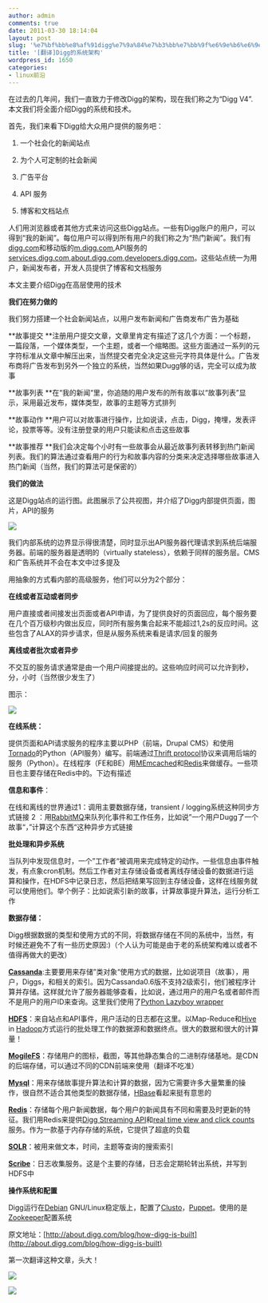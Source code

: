 ```yaml
---
author: admin
comments: true
date: 2011-03-30 18:14:04
layout: post
slug: '%e7%bf%bb%e8%af%91digg%e7%9a%84%e7%b3%bb%e7%bb%9f%e6%9e%b6%e6%9e%84'
title: '[翻译]Digg的系统架构'
wordpress_id: 1650
categories:
- linux前沿
---
```


在过去的几年间，我们一直致力于修改Digg的架构，现在我们称之为“Digg V4”.本文我们将全面介绍Digg的系统和技术。





首先，我们来看下Digg给大众用户提供的服务吧：






	
  1. 一个社会化的新闻站点

	
  2. 为个人可定制的社会新闻

	
  3. 广告平台

	
  4. API 服务

	
  5. 博客和文档站点





人们用浏览器或者其他方式来访问这些Digg站点。一些有Digg账户的用户，可以得到“我的新闻”。每位用户可以得到所有用户的我们称之为“热门新闻”。我们有[digg.com](digg.com)和移动版的[m.digg.com](m.digg.com),API服务的[services.digg.com](services.digg.com),[about.digg.com](about.digg.com),[developers.digg.com](developers.digg.com)。这些站点统一为用户，新闻发布者，开发人员提供了博客和文档服务





本文主要介绍Digg在高层使用的技术<!-- more -->





**我们在努力做的**





我们努力搭建一个社会新闻站点，以用户发布新闻和广告商发布广告为基础





**故事提交 **注册用户提交文章，文章里肯定有描述了这几个方面：一个标题，一篇段落，一个媒体类型，一个主题，或者一个缩略图。这些方面通过一系列的元字符标准从文章中解压出来，当然提交者完全决定这些元字符具体是什么。广告发布商将广告发布到另外一个独立的系统，当然如果Dugg够的话，完全可以成为故事





**故事列表 **在“我的新闻“里，你追随的用户发布的所有故事以“故事列表”显示，采用最近发布，媒体类型，故事的主题等方式排列





**故事动作 **用户可以对故事进行操作，比如说读，点击，Digg，掩埋，发表评论，投票等等。没有注册登录的用户只能读和点击这些故事





**故事推荐 **我们会决定每个小时有一些故事会从最近故事列表转移到热门新闻列表。我们的算法通过查看用户的行为和故事内容的分类来决定选择哪些故事进入热门新闻（当然，我们的算法可是保密的）





  






**我们的做法**





这是Digg站点的运行图。此图展示了公共视图，并介绍了Digg内部提供页面，图片，API的服务





![](http://developers.diggstatic.com/files/digg-user-facing-public.png)





我们内部系统的边界显示得很清楚，同时显示出API服务器代理请求到系统后端服务器。前端的服务器是透明的（virtually stateless），依赖于同样的服务层。CMS和广告系统并不会在本文中过多提及





用抽象的方式看内部的高级服务，他们可以分为2个部分：





**在线或者互动或者同步**





用户直接或者间接发出页面或者API申请，为了提供良好的页面回应，每个服务要在几个百万级秒内做出反应，同时所有服务集合起来不能超过1,2s的反应时间。这些包含了ALAX的异步请求，但是从服务系统来看是请求/回复的服务





**离线或者批次或者异步**





不交互的服务请求通常是由一个用户间接提出的。这些响应时间可以允许到秒，分，小时（当然很少发生了）





图示：





![](http://developers.diggstatic.com/files/digg-high-level-services-public.png)





  






**在线系统：**





提供页面和API请求服务的程序主要以PHP（前端，Drupal CMS）和使用[Tornado](http://www.tornadoweb.org/)的Python（API服务）编写。前端通过[Thrift protocol](http://incubator.apache.org/thrift/)协议来调用后端的服务（Python）。在线程序（FE和BE）用[MEmcached](http://memcached.org/)和[Redis](http://redis.io/)来做缓存。一些项目也主要存储在Redis中的。下边有描述





**信息和事件**：





在线和离线的世界通过1：调用主要数据存储，transient / logging系统这种同步方式链接 2 ：用[RabbitMQ](http://www.rabbitmq.com/)来队列化事件和工作任务，比如说”一个用户Dugg了一个故事“，”计算这个东西“这种异步方式链接





**批处理和异步系统**





当队列中发现信息时，一个”工作者“被调用来完成特定的动作。一些信息由事件触发，有点象cron机制。然后工作者对主存储设备或者离线存储设备的数据进行运算和操作，在HDFS中记录日志，然后把结果写回到主存储设备，这样在线服务就可以使用他们。举个例子：比如说索引新的故事，计算故事提升算法，运行分析工作





**数据存储：**





Digg根据数据的类型和使用方式的不同，将数据存储在不同的系统中，当然，有时候还避免不了有一些历史原因:)（个人认为可能是由于老的系统架构难以或者不值得再做大的更改）





**[Cassanda](http://cassandra.apache.org/)**:主要要用来存储”类对象“使用方式的数据，比如说项目（故事），用户，Diggs，和相关的索引。因为Cassanda0.6版不支持2级索引，他们被程序计算并存储。这样就允许了服务器能够查看，比如说，通过用户的用户名或者邮件而不是用户的用户ID来查询。这里我们使用了[Python Lazyboy wrapper](https://github.com/digg/lazyboy)





**[HDFS](http://hadoop.apache.org/hdfs/)**：来自站点和API事件，用户活动的日志都在这里。以Map-Reduce和[Hive](http://hive.apache.org/) in [Hadoop](http://hadoop.apache.org/)方式运行的批处理工作的数据源和数据终点。很大的数据和很大的计算量！





**[MogileFS](http://www.danga.com/mogilefs/)**：存储用户的图标，截图，等其他静态集合的二进制存储基地。是CDN的后端存储，可以通过不同的CDN前端来使用（翻译不吃准）





**[Mysql](http://www.mysql.com/)**：用来存储故事提升算法和计算的数据，因为它需要许多大量繁重的操作，很自然不适合其他类型的数据存储，[HBase](http://hbase.apache.org/)看起来挺有意思的





**[Redis](http://redis.io/)**：存储每个用户新闻数据，每个用户的新闻具有不同和需要及时更新的特征。我们用Redis来提供[Digg Streaming API](http://about.digg.com/blog/introducing-diggs-streaming-api)和[real time view and click counts](http://about.digg.com/blog/story-view-counts)服务。作为一款基于内存存储的系统，它提供了超底的负载





**[SOLR](http://lucene.apache.org/solr/)**：被用来做文本，时间，主题等查询的搜索索引





**[Scribe](https://github.com/facebook/scribe)**：日志收集服务。这是个主要的存储，日志会定期轮转出系统，并写到HDFS中





  






**操作系统和配置**





Digg运行在[Debian](http://www.debian.org/) GNU/Linux稳定版上，配置了[Clusto](http://clusto.org/)，[Puppet](http://www.puppetlabs.com/puppet/introduction/)。使用的是[Zookeeper](http://hadoop.apache.org/zookeeper/)配置系统





  






原文地址：[http://about.digg.com/blog/how-digg-is-built](http://about.digg.com/blog/how-digg-is-built)





第一次翻译这种文章，头大！





  






  






  






  

 





![](http://developers.diggstatic.com/files/digg-high-level-services-public.png)





![](http://developers.diggstatic.com/files/digg-high-level-services-public.png)
